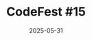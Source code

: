 ---
title: "CodeFest #15"
date: 2025-05-31
type: "events"
role: "Спикер"
location: "Новосибирск"
description: "Тема: «Применение архитектурных стилей в проектировании сложных систем»"
source_url: "https://15.codefest.ru/lecture/2838"
---